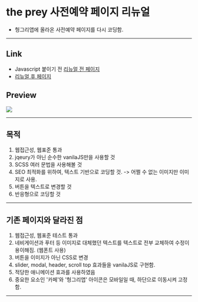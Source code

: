 # the prey 사전예약 페이지 리뉴얼
- 헝그리앱에 올라온 사전예약 페이지를 다시 코딩함.

-----
## Link
- Javascript 붙이기 전
  <a href="http://swlee.pe.kr/smart/theprey/index.html">리뉴얼 전 페이지</a>
- <a href="https://leesaewa.github.io/theprey/">리뉴얼 후 페이지</a>


## Preview
<img src="https://user-images.githubusercontent.com/97646713/209971387-69bb009a-be11-4d99-aa3d-55e554fc3fda.png">

-----

## 목적
1. 웹접근성, 웹표준 통과
2. jqeury가 아닌 순수한 vanilaJS만을 사용할 것
3. SCSS 여러 문법을 사용해볼 것
4. SEO 최적화를 위하여, 텍스트 기반으로 코딩할 것. -> 어쩔 수 없는 이미지만 이미지로 사용.
5. 버튼을 텍스트로 변경할 것
6. 반응형으로 코딩할 것

------

## 기존 페이지와 달라진 점
1. 웹접근성, 웹표준 테스트 통과
2. 네비게이션과 푸터 등 이미지로 대체했던 텍스트를 텍스트로 전부 교체하여 수정이 용이해짐. (웹폰트 사용)
3. 버튼을 이미지가 아닌 CSS로 변경
4. slider, modal, header, scroll top 효과들을 vanilaJS로 구현함.
5. 적당한 애니메이션 효과를 사용하였음
6. 중요한 요소인 '카페'와 '헝그리앱' 아이콘은 모바일일 때, 하단으로 이동시켜 고정함.

------
